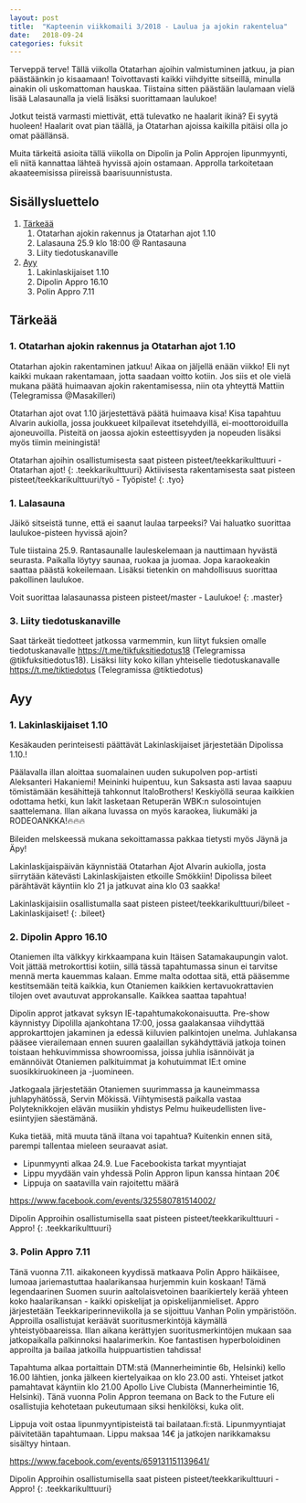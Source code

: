 ```yaml
---
layout: post
title:  "Kapteenin viikkomaili 3/2018 - Laulua ja ajokin rakentelua"
date:   2018-09-24
categories: fuksit
---
```


Terveppä terve! Tällä viikolla Otatarhan ajoihin valmistuminen jatkuu, ja pian päästäänkin jo kisaamaan!  Toivottavasti kaikki viihdyitte sitseillä, minulla ainakin oli uskomattoman hauskaa. Tiistaina sitten päästään laulamaan vielä lisää Lalasaunalla ja vielä lisäksi suorittamaan laulukoe! 

Jotkut teistä varmasti miettivät, että tulevatko ne haalarit ikinä? Ei syytä huoleen! Haalarit ovat pian täällä, ja Otatarhan ajoissa kaikilla pitäisi olla jo omat päällänsä.

Muita tärkeitä asioita tällä viikolla on Dipolin ja Polin Approjen lipunmyynti, eli niitä kannattaa lähteä hyvissä ajoin ostamaan. Approlla tarkoitetaan akaateemisissa piireissä baarisuunnistusta.

## Sisällysluettelo
1.	[Tärkeää](#tärkeää)
	1. Otatarhan ajokin rakennus ja Otatarhan ajot 1.10
	2. Lalasauna 25.9 klo 18:00 @ Rantasauna
	3. Liity tiedotuskanaville
3. [Ayy](#ayy)
	1. Lakinlaskijaiset 1.10
	3. Dipolin Appro 16.10
	4. Polin Appro 7.11


## Tärkeää

### 1. Otatarhan ajokin rakennus ja Otatarhan ajot 1.10


Otatarhan ajokin rakentaminen jatkuu! Aikaa on jäljellä enään viikko! Eli nyt kaikki mukaan rakentamaan, jotta saadaan voitto kotiin. Jos siis et ole vielä mukana päätä huimaavan ajokin rakentamisessa, niin ota yhteyttä Mattiin (Telegramissa @Masakilleri)

Otatarhan ajot ovat 1.10 järjestettävä päätä huimaava kisa! Kisa tapahtuu Alvarin aukiolla, jossa joukkueet kilpailevat itsetehdyillä, ei-moottoroiduilla ajoneuvoilla. Pisteitä on jaossa ajokin esteettisyyden ja nopeuden lisäksi myös tiimin meiningistä!

Otatarhan ajoihin osallistumisesta saat pisteen pisteet/teekkarikulttuuri - Otatarhan ajot!
{: .teekkarikulttuuri}
Aktiivisesta rakentamisesta saat pisteen pisteet/teekkarikulttuuri/työ - Työpiste!
{: .tyo}

### 1. Lalasauna
Jäikö sitseistä tunne, että ei saanut laulaa tarpeeksi? Vai haluatko suorittaa laulukoe-pisteen hyvissä ajoin?

Tule tiistaina 25.9. Rantasaunalle lauleskelemaan ja nauttimaan hyvästä seurasta. Paikalla löytyy saunaa, ruokaa ja juomaa. Jopa karaokeakin saattaa päästä kokeilemaan. Lisäksi tietenkin on mahdollisuus suorittaa pakollinen laulukoe.

Voit suorittaa lalasaunassa pisteen pisteet/master - Laulukoe!
{: .master}

### 3. Liity tiedotuskanaville
Saat tärkeät tiedotteet jatkossa varmemmin, kun liityt fuksien omalle tiedotuskanavalle <https://t.me/tikfuksitiedotus18> (Telegramissa @tikfuksitiedotus18). Lisäksi liity koko killan yhteiselle tiedotuskanavalle <https://t.me/tiktiedotus> (Telegramissa @tiktiedotus)


## Ayy

### 1. Lakinlaskijaiset 1.10
Kesäkauden perinteisesti päättävät Lakinlaskijaiset järjestetään Dipolissa 1.10.!

Päälavalla illan aloittaa suomalainen uuden sukupolven pop-artisti Aleksanteri Hakaniemi! Meininki huipentuu, kun Saksasta asti lavaa saapuu tömistämään kesähittejä tahkonnut ItaloBrothers! Keskiyöllä seuraa kaikkien odottama hetki, kun lakit lasketaan Retuperän WBK:n sulosointujen saattelemana. Illan aikana luvassa on myös karaokea, liukumäki ja RODEOANKKA!🔥🔥🔥

Bileiden melskeessä mukana sekoittamassa pakkaa tietysti myös Jäynä ja Äpy!

Lakinlaskijaispäivän käynnistää Otatarhan Ajot Alvarin aukiolla, josta siirrytään kätevästi Lakinlaskijaisten etkoille Smökkiin! Dipolissa bileet pärähtävät käyntiin klo 21 ja jatkuvat aina klo 03 saakka!

Lakinlaskijaisiin osallistumalla saat pisteen pisteet/teekkarikulttuuri/bileet - Lakinlaskijaiset!
{: .bileet}

### 2. Dipolin Appro 16.10
Otaniemen ilta välkkyy kirkkaampana kuin Itäisen Satamakaupungin valot. Voit jättää metrokorttisi kotiin, sillä tässä tapahtumassa sinun ei tarvitse mennä merta kauemmas kalaan. Emme malta odottaa sitä, että pääsemme kestitsemään teitä kaikkia, kun Otaniemen kaikkien kertavuokrattavien tilojen ovet avautuvat approkansalle. Kaikkea saattaa tapahtua!

Dipolin approt jatkavat syksyn IE-tapahtumakokonaisuutta. Pre-show käynnistyy Dipolilla ajankohtana 17:00, jossa gaalakansaa viihdyttää approkarttojen jakaminen ja edessä kiiluvien palkintojen unelma. Juhlakansa pääsee vierailemaan ennen suuren gaalaillan sykähdyttäviä jatkoja toinen toistaan hehkuvimmissa showroomissa, joissa juhlia isännöivät ja emännöivät Otaniemen palkituimmat ja kohutuimmat IE:t omine suosikkiruokineen ja -juomineen.

Jatkogaala järjestetään Otaniemen suurimmassa ja kauneimmassa juhlapyhätössä, Servin Mökissä. Viihtymisestä paikalla vastaa Polyteknikkojen elävän musiikin yhdistys Pelmu huikeudellisten live-esiintyjien säestämänä.

Kuka tietää, mitä muuta tänä iltana voi tapahtua‽ Kuitenkin ennen sitä, parempi
tallentaa mieleen seuraavat asiat.
- Lipunmyynti alkaa 24.9. Lue Facebookista tarkat myyntiajat
- Lippu myydään vain yhdessä Polin Appron lipun kanssa hintaan 20€
- Lippuja on saatavilla vain rajoitettu määrä

<https://www.facebook.com/events/325580781514002/>

Dipolin Approihin osallistumisella saat pisteen pisteet/teekkarikulttuuri - Appro!
{: .teekkarikulttuuri} 

### 3. Polin Appro 7.11

Tänä vuonna 7.11. aikakoneen kyydissä matkaava Polin Appro häikäisee, lumoaa jariemastuttaa haalarikansaa hurjemmin kuin koskaan! Tämä legendaarinen Suomen suurin aaltolaisvetoinen baarikiertely kerää yhteen koko haalarikansan - kaikki opiskelijat ja opiskelijanmieliset. Appro järjestetään Teekkariperinneviikolla ja se sijoittuu Vanhan Polin ympäristöön. Approilla osallistujat keräävät suoritusmerkintöjä käymällä yhteistyöbaareissa. Illan aikana kerättyjen suoritusmerkintöjen mukaan saa jatkopaikalla palkinnoksi haalarimerkin. Koe fantastisen hyperboloidinen approilta ja bailaa jatkoilla huippuartistien tahdissa!

Tapahtuma alkaa portaittain DTM:stä (Mannerheimintie 6b, Helsinki) kello 16.00 lähtien, jonka jälkeen kiertelyaikaa on klo 23.00 asti. Yhteiset jatkot pamahtavat käyntiin klo 21.00 Apollo Live Clubista (Mannerheimintie 16, Helsinki).
Tänä vuonna Polin Appron teemana on Back to the Future eli osallistujia kehotetaan pukeutumaan siksi henkilöksi, kuka olit.

Lippuja voit ostaa lipunmyyntipisteistä tai bailataan.fi:stä. Lipunmyyntiajat päivitetään tapahtumaan. Lippu maksaa 14€  ja jatkojen narikkamaksu sisältyy hintaan.

<https://www.facebook.com/events/659131151139641/>

Dipolin Approihin osallistumisella saat pisteen pisteet/teekkarikulttuuri - Appro!
{: .teekkarikulttuuri}

